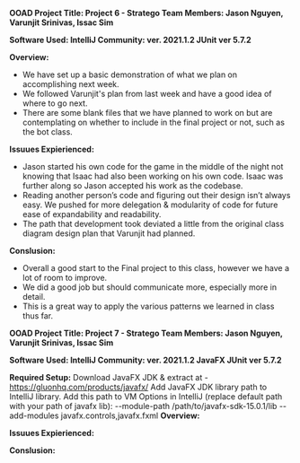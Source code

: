 **OOAD Project Title: Project 6 - Stratego
Team Members: Jason Nguyen, Varunjit Srinivas, Issac Sim**

**Software Used:
IntelliJ Community: ver. 2021.1.2
JUnit ver 5.7.2**

**Overview:**
- We have set up a basic demonstration of what we plan on accomplishing next week.
- We followed Varunjit's plan from last week and have a good idea of where to go next.
- There are some blank files that we have planned to work on but are contemplating on whether to include in the final project or not, such as the bot class. 

**Issuues Expierienced:**
- Jason started his own code for the game in the middle of the night not knowing that Isaac had also been working on his own code. Isaac was further along so Jason accepted his work as the codebase. 
- Reading another person’s code and figuring out their design isn’t always easy. We pushed for more delegation & modularity of code for future ease of expandability and readability.
- The path that development took deviated a little from the original class diagram design plan that Varunjit had planned.

**Conslusion:**
- Overall a good start to the Final project to this class, however we have a lot of room to improve. 
- We did a good job but should communicate more, especially more in detail.
- This is a great way to apply the various patterns we learned in class thus far. 


**OOAD Project Title: Project 7 - Stratego
Team Members: Jason Nguyen, Varunjit Srinivas, Issac Sim**

**Software Used: 
IntelliJ Community: ver. 2021.1.2
JavaFX
JUnit ver 5.7.2**

**Required Setup:**
Download JavaFX JDK & extract at - https://gluonhq.com/products/javafx/
Add JavaFX JDK library path to IntelliJ library.
Add this path to VM Options in IntelliJ (replace default path with your path of javafx lib): --module-path /path/to/javafx-sdk-15.0.1/lib --add-modules javafx.controls,javafx.fxml
**Overview:**

**Issuues Expierienced:**


**Conslusion:**

